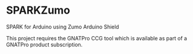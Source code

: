 # SPARKZumo
SPARK for Arduino using Zumo Arduino Shield

This project requires the GNATPro CCG tool which is available as part of a GNATPro product subscription.

